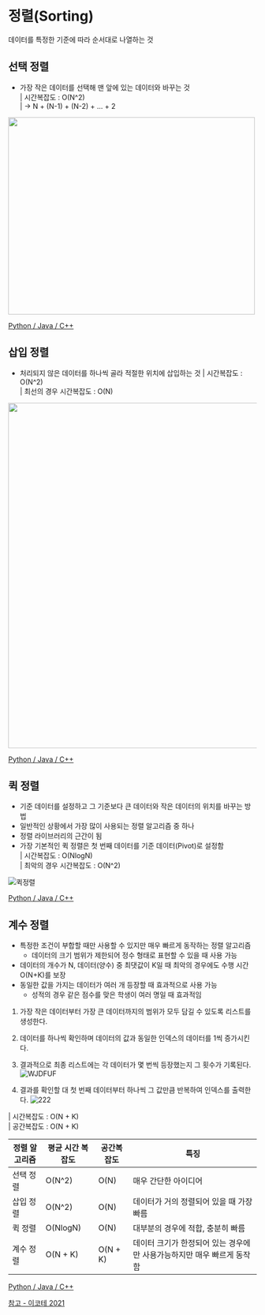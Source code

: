 # 정렬(Sorting)
데이터를 특정한 기준에 따라 순서대로 나열하는 것

## 선택 정렬
- 가장 작은 데이터를 선택해 맨 앞에 있는 데이터와 바꾸는 것   
|   시간복잡도 : O(N^2)   
|   -> N  +  (N-1)  +  (N-2)  +  ...  +  2   

<img src="https://user-images.githubusercontent.com/64197543/150691242-5ffcb572-ed70-4055-b939-eedfc111d820.png"  width="500" height="400"/>


[Python  /  Java  /  C++](https://github.com/siszero/TIL/blob/main/Java/Algorithm/src/Sorting/%EC%84%A0%ED%83%9D%EC%A0%95%EB%A0%AC.md)


## 삽입 정렬
- 처리되지 않은 데이터를 하나씩 골라 적절한 위치에 삽입하는 것
|   시간복잡도 : O(N^2)    
|   최선의 경우 시간복잡도 : O(N) 

<img src="https://user-images.githubusercontent.com/64197543/150691205-d4ef5a18-47b8-4387-95dd-f42aa45fa64e.png"  width="800" height="700"/>


[Python  /  Java  /  C++](https://github.com/siszero/TIL/blob/main/Java/Algorithm/src/Sorting/%EC%82%BD%EC%9E%85%EC%A0%95%EB%A0%AC.md)



## 퀵 정렬
- 기준 데이터를 설정하고 그 기준보다 큰 데이터와 작은 데이터의 위치를 바꾸는 방법
- 일반적인 상황에서 가장 많이 사용되는 정렬 알고리즘 중 하나
- 정렬 라이브러리의 근간이 됨
- 가장 기본적인 퀵 정렬은 첫 번째 데이터를 기준 데이터(Pivot)로 설정함   
|   시간복잡도 : O(NlogN)   
|   최악의 경우 시간복잡도 : O(N^2)   

![퀵정렬](https://user-images.githubusercontent.com/64197543/150691249-2c2193ac-95e7-45be-a135-897a9bc04641.png)


[Python  /  Java  /  C++](https://github.com/siszero/TIL/blob/main/Java/Algorithm/src/Sorting/%ED%80%B5%EC%A0%95%EB%A0%AC.md)



## 계수 정렬
- 특정한 조건이 부합할 때만 사용할 수 있지만 매우 빠르게 동작하는 정렬 알고리즘
    - 데이터의 크기 범위가 제한되어 정수 형태로 표현할 수 있을 때 사용 가능
- 데이터의 개수가 N, 데이터(양수) 중 최댓값이 K일 때 최악의 경우에도 수행 시간 O(N+K)를 보장
- 동일한 값을 가지는 데이터가 여러 개 등장할 때 효과적으로 사용 가능
    - 성적의 경우 같은 점수를 맞은 학생이 여러 명일 때 효과적임

1. 가장 작은 데이터부터 가장 큰 데이터까지의 범위가 모두 담길 수 있도록 리스트를 생성한다.
2. 데이터를 하나씩 확인하며 데이터의 값과 동일한 인덱스의 데이터를 1씩 증가시킨다.
3. 결과적으로 최종 리스트에는 각 데이터가 몇 번씩 등장했는지 그 횟수가 기록된다.
![WJDFUF](https://user-images.githubusercontent.com/64197543/150691258-d2b5d205-f47b-4624-b44a-383c9be71a9f.PNG)


4. 결과를 확인할 대 첫 번째 데이터부터 하나씩 그 값만큼 반복하여 인덱스를 출력한다.
![222](https://user-images.githubusercontent.com/64197543/150691259-34d99384-1385-4ce6-abbc-b35b3775f796.PNG)


|   시간복잡도 : O(N + K)   
|   공간복잡도 : O(N + K) 


| 정렬 알고리즘 | 평균 시간 복잡도 | 공간복잡도 | 특징 |
| ------ | ------ | ------ | ------ |
| 선택 정렬 | O(N^2) | O(N) | 매우 간단한 아이디어 |
| 삽입 정렬 | O(N^2) | O(N) | 데이터가 거의 정렬되어 있을 때 가장 빠름 |
| 퀵 정렬 | O(NlogN) | O(N) | 대부분의 경우에 적합, 충분히 빠름 |
| 계수 정렬 | O(N + K) | O(N + K) | 데이터 크기가 한정되어 있는 경우에만 사용가능하지만 매우 빠르게 동작함 |


[Python  /  Java  /  C++](https://github.com/siszero/TIL/blob/main/Java/Algorithm/src/Sorting/%EA%B3%84%EC%88%98%EC%A0%95%EB%A0%AC.md)





[참고 - 이코테 2021](https://youtu.be/KGyK-pNvWos)